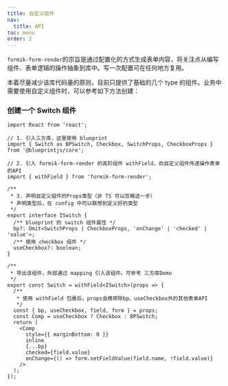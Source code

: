 ```yaml
---
title: 自定义组件
nav:
  title: API
toc: menu
order: 2
---
```


`formik-form-render`的宗旨是通过配置化的方式生成表单内容，将关注点从编写组件、表单逻辑的操作抽象到库中。写一次配置可在任何地方复用。

本着尽量减少该库代码量的原则，目前只提供了基础的几个 type 的组件。业务中需要使用自定义组件时，可以参考如下方法创建：

### 创建一个 Switch 组件

```tsx | pure
import React from 'react';

// 1. 引入三方库，这里使用 blueprint
import { Switch as BPSwitch, Checkbox, SwitchProps, CheckboxProps } from '@blueprintjs/core';

// 2. 引入 formik-form-render 的高阶组件 withField，向自定义组件传递操作表单的API
import { withField } from 'formik-form-render';

/**
 * 3. 声明自定义组件的Props类型（非 TS 可以忽略这一步）
 * 声明类型后，在 config 中可以联想到定义好的类型
 */
export interface ISwitch {
  /** blueprint 的 switch 组件属性 */
  bp?: Omit<SwitchProps | CheckboxProps, 'onChange' | 'checked' | 'value'>;
  /** 使用 checkbox 组件 */
  useCheckbox?: boolean;
}

/**
 * 导出该组件，外部通过 mapping 引入该组件。可参考 三方库Demo
 */
export const Switch = withField<ISwitch>(props => {
  /**
   * 使用 withField 包裹后，props会携带除bp、useCheckbox外的其他表单API
   */
  const { bp, useCheckbox, field, form } = props;
  const Comp = useCheckbox ? Checkbox : BPSwitch;
  return (
    <Comp
      style={{ marginBottom: 0 }}
      inline
      {...bp}
      checked={field.value}
      onChange={() => form.setFieldValue(field.name, !field.value)}
    />
  );
});
```
